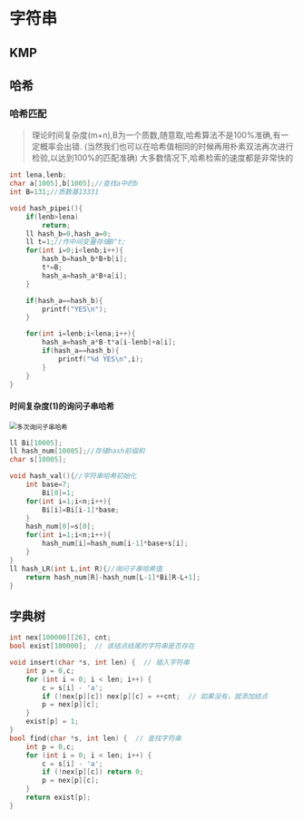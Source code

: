 # 字符串

## KMP

## 哈希

### 哈希匹配

> 理论时间复杂度(m+n),B为一个质数,随意取,哈希算法不是100%准确,有一定概率会出错.
> (当然我们也可以在哈希值相同的时候再用朴素双法再次进行检验,以达到100%的匹配准确)
> 大多数情况下,哈希检索的速度都是非常快的

```cpp
int lena,lenb;
char a[1005],b[1005];//查找a中的b
int B=131;//质数基13331

void hash_pipei(){
    if(lenb>lena)
        return;
    ll hash_b=0,hash_a=0;
    ll t=1;//作中间变量存储B^t;
    for(int i=0;i<lenb;i++){
        hash_b=hash_b*B+b[i];
        t*=B;
        hash_a=hash_a*B+a[i];
    }

    if(hash_a==hash_b){
        printf("YES\n");
    }

    for(int i=lenb;i<lena;i++){
        hash_a=hash_a*B-t*a[i-lenb]+a[i];
        if(hash_a==hash_b){
            printf("%d YES\n",i);
        }
    }
}
```

#### 时间复杂度(1)的询问子串哈希

<img src="C:\Users\xyx\Documents\makedown\字符串\多次询问子串哈希.png" alt="多次询问子串哈希" style="zoom: 80%;" />



```cpp
ll Bi[10005];
ll hash_num[10005];//存储hash前缀和
char s[10005];

void hash_val(){//字符串哈希初始化
	int base=7;
		Bi[0]=1;
	for(int i=1;i<n;i++){
		Bi[i]=Bi[i-1]*base;
	}
	hash_num[0]=s[0];
	for(int i=1;i<n;i++){
		hash_num[i]=hash_num[i-1]*base+s[i];
	}
}
ll hash_LR(int L,int R){//询问子串哈希值
	return hash_num[R]-hash_num[L-1]*Bi[R-L+1];
}
```

## 字典树

```cpp
int nex[100000][26], cnt;
bool exist[100000];  // 该结点结尾的字符串是否存在

void insert(char *s, int len) {  // 插入字符串
    int p = 0,c;
    for (int i = 0; i < len; i++) {
        c = s[i] - 'a';
        if (!nex[p][c]) nex[p][c] = ++cnt;  // 如果没有，就添加结点
        p = nex[p][c];
    }
    exist[p] = 1;
}
bool find(char *s, int len) {  // 查找字符串
    int p = 0,c;
    for (int i = 0; i < len; i++) {
        c = s[i] - 'a';
        if (!nex[p][c]) return 0;
        p = nex[p][c];
    }
    return exist[p];
}
```

